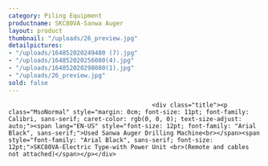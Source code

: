 ```yaml
---
category: Piling Equipment
productname: SKC80VA-Sanwa Auger
layout: product
thumbnail: "/uploads/26_preview.jpg"
detailpictures:
- "/uploads/164852020249480 (7).jpg"
- "/uploads/164852020256080(4).jpg"
- "/uploads/164852020298080(1).jpg"
- "/uploads/26_preview.jpg"
sold: false
---
```


                                            <div class="title"><p class="MsoNormal" style="margin: 0cm; font-size: 11pt; font-family: Calibri, sans-serif; caret-color: rgb(0, 0, 0); text-size-adjust: auto;"><span lang="EN-US" style="font-size: 12pt; font-family: "Arial Black", sans-serif;">Used Sanwa Auger Drilling Machine<br></span><span style="font-family: "Arial Black", sans-serif; font-size: 12pt;">SKC80VA-Electric Type-with Power Unit <br>(Remote and cables not attached)</span></p></div>

